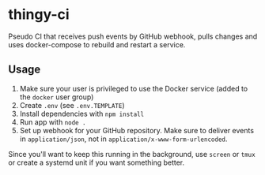 # thingy-ci
Pseudo CI that receives push events by GitHub webhook, pulls changes and uses
docker-compose to rebuild and restart a service.

## Usage
1. Make sure your user is privileged to use the Docker service (added to the
`docker` user group)
1. Create `.env` (see `.env.TEMPLATE`)
2. Install dependencies with `npm install`
3. Run app with `node .`
4. Set up webhook for your GitHub repository. Make sure to deliver events
   in `application/json`, not in `application/x-www-form-urlencoded`.

Since you'll want to keep this running in the background, use `screen` or
`tmux` or create a systemd unit if you want something better.
